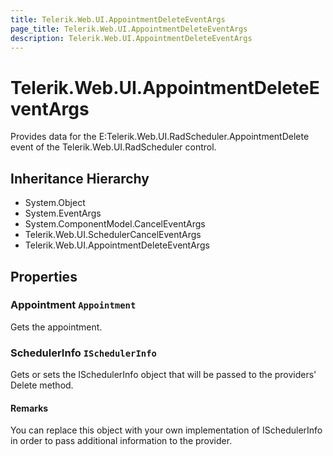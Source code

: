 ```yaml
---
title: Telerik.Web.UI.AppointmentDeleteEventArgs
page_title: Telerik.Web.UI.AppointmentDeleteEventArgs
description: Telerik.Web.UI.AppointmentDeleteEventArgs
---
```


# Telerik.Web.UI.AppointmentDeleteEventArgs

Provides data for the E:Telerik.Web.UI.RadScheduler.AppointmentDelete event of the Telerik.Web.UI.RadScheduler control.

## Inheritance Hierarchy

* System.Object
* System.EventArgs
* System.ComponentModel.CancelEventArgs
* Telerik.Web.UI.SchedulerCancelEventArgs
* Telerik.Web.UI.AppointmentDeleteEventArgs

## Properties

###  Appointment `Appointment`

Gets the appointment.

###  SchedulerInfo `ISchedulerInfo`

Gets or sets the ISchedulerInfo object
            that will be passed to the providers' Delete method.

#### Remarks
You can replace this object with your own implementation of
            ISchedulerInfo in order
            to pass additional information to the provider.

